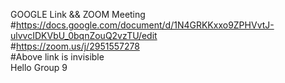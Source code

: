 GOOGLE Link && ZOOM Meeting  
#https://docs.google.com/document/d/1N4GRKKxxo9ZPHVvtJ-ulvvcIDKVbU_0bqnZouQ2vzTU/edit  
#https://zoom.us/j/2951557278  
#Above link is invisible  
Hello Group 9  

